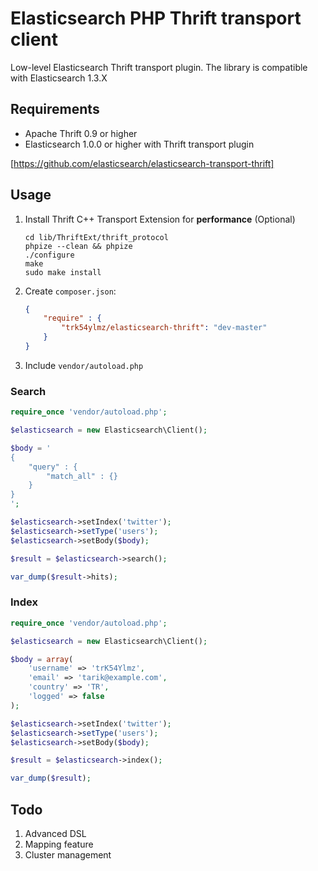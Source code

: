 Elasticsearch PHP Thrift transport client
========================

Low-level Elasticsearch Thrift transport plugin. The library is compatible with Elasticsearch 1.3.X

## Requirements

* Apache Thrift 0.9 or higher
* Elasticsearch 1.0.0 or higher with Thrift transport plugin

[https://github.com/elasticsearch/elasticsearch-transport-thrift]

## Usage

1. Install Thrift C++ Transport Extension for **performance** (Optional)

    ```shell
    cd lib/ThriftExt/thrift_protocol
    phpize --clean && phpize
    ./configure
    make
    sudo make install
    ```
2. Create `composer.json`:

    ```json
    {
        "require" : {
            "trk54ylmz/elasticsearch-thrift": "dev-master"
        }
    }
    ```
3. Include `vendor/autoload.php`


### Search

```php
require_once 'vendor/autoload.php';

$elasticsearch = new Elasticsearch\Client();

$body = '
{
    "query" : {
        "match_all" : {}
    }
}
';

$elasticsearch->setIndex('twitter');
$elasticsearch->setType('users');
$elasticsearch->setBody($body);

$result = $elasticsearch->search();

var_dump($result->hits);
```

### Index

```php
require_once 'vendor/autoload.php';

$elasticsearch = new Elasticsearch\Client();

$body = array(
    'username' => 'trK54Ylmz',
    'email' => 'tarik@example.com',
    'country' => 'TR',
    'logged' => false
);

$elasticsearch->setIndex('twitter');
$elasticsearch->setType('users');
$elasticsearch->setBody($body);

$result = $elasticsearch->index();

var_dump($result);
```

## Todo

1. Advanced DSL
2. Mapping feature
3. Cluster management